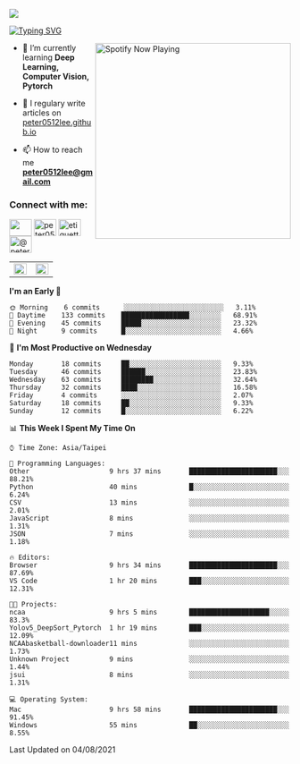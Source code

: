 ![](https://komarev.com/ghpvc/?username=peter0512lee&color=ff69b4)

[![Typing SVG](https://readme-typing-svg.herokuapp.com?color=F742BA&size=22&lines=Hi!+I'm+JYL)](https://git.io/typing-svg)

[<img src="https://spotify-now-playing.peter0512lee.vercel.app/api/spotify-playing" alt="Spotify Now Playing" width="350" align="right" />](https://open.spotify.com/user/21iyoswqgnkoe7peuesmqnhgy)

- 🌱 I’m currently learning **Deep Learning, Computer Vision, Pytorch**

- 📝 I regulary write articles on [peter0512lee.github.io](https://peter0512lee.github.io/)

- 📫 How to reach me **peter0512lee@gmail.com**

<h3 align="left">Connect with me:</h3>
<p align="left">
<a href="https://linkedin.com/in/jie-ying-li-b43a1416b" target="blank"><img align="center" src="https://raw.githubusercontent.com/rahuldkjain/github-profile-readme-generator/master/src/images/icons/Social/linked-in-alt.svg" height="30" width="40" /></a>
<a href="https://fb.com/peter0512lee" target="blank"><img align="center" src="https://raw.githubusercontent.com/rahuldkjain/github-profile-readme-generator/master/src/images/icons/Social/facebook.svg" alt="peter0512lee" height="30" width="40" /></a>
<a href="https://instagram.com/etiquette_ying" target="blank"><img align="center" src="https://raw.githubusercontent.com/rahuldkjain/github-profile-readme-generator/master/src/images/icons/Social/instagram.svg" alt="etiquette_ying" height="30" width="40" /></a>
<a href="https://medium.com/@peter0512lee" target="blank"><img align="center" src="https://raw.githubusercontent.com/rahuldkjain/github-profile-readme-generator/master/src/images/icons/Social/medium.svg" alt="@peter0512lee" height="30" width="40" /></a>
</p>

<table><tr><td valign="top" width="50%">

<img src="https://github-readme-stats.vercel.app/api?username=peter0512lee&hide_border=true&show_icons=true&locale=en" align="left" style="width: 100%" />

</td><td valign="top" width="50%">

<img src="https://github-readme-stats.vercel.app/api/top-langs?username=peter0512lee&hide_border=true&show_icons=true&locale=en&layout=compact" align="left" style="width: 100%" />

</td></tr></table>  

<!--START_SECTION:waka-->
**I'm an Early 🐤** 

```text
🌞 Morning    6 commits      ░░░░░░░░░░░░░░░░░░░░░░░░░   3.11% 
🌆 Daytime    133 commits    █████████████████░░░░░░░░   68.91% 
🌃 Evening    45 commits     █████░░░░░░░░░░░░░░░░░░░░   23.32% 
🌙 Night      9 commits      █░░░░░░░░░░░░░░░░░░░░░░░░   4.66%

```
📅 **I'm Most Productive on Wednesday** 

```text
Monday       18 commits     ██░░░░░░░░░░░░░░░░░░░░░░░   9.33% 
Tuesday      46 commits     ██████░░░░░░░░░░░░░░░░░░░   23.83% 
Wednesday    63 commits     ████████░░░░░░░░░░░░░░░░░   32.64% 
Thursday     32 commits     ████░░░░░░░░░░░░░░░░░░░░░   16.58% 
Friday       4 commits      ░░░░░░░░░░░░░░░░░░░░░░░░░   2.07% 
Saturday     18 commits     ██░░░░░░░░░░░░░░░░░░░░░░░   9.33% 
Sunday       12 commits     █░░░░░░░░░░░░░░░░░░░░░░░░   6.22%

```


📊 **This Week I Spent My Time On** 

```text
⌚︎ Time Zone: Asia/Taipei

💬 Programming Languages: 
Other                    9 hrs 37 mins       ██████████████████████░░░   88.21% 
Python                   40 mins             █░░░░░░░░░░░░░░░░░░░░░░░░   6.24% 
CSV                      13 mins             ░░░░░░░░░░░░░░░░░░░░░░░░░   2.01% 
JavaScript               8 mins              ░░░░░░░░░░░░░░░░░░░░░░░░░   1.31% 
JSON                     7 mins              ░░░░░░░░░░░░░░░░░░░░░░░░░   1.18%

🔥 Editors: 
Browser                  9 hrs 34 mins       ██████████████████████░░░   87.69% 
VS Code                  1 hr 20 mins        ███░░░░░░░░░░░░░░░░░░░░░░   12.31%

🐱‍💻 Projects: 
ncaa                     9 hrs 5 mins        ████████████████████░░░░░   83.3% 
Yolov5_DeepSort_Pytorch  1 hr 19 mins        ███░░░░░░░░░░░░░░░░░░░░░░   12.09% 
NCAAbasketball-downloader11 mins             ░░░░░░░░░░░░░░░░░░░░░░░░░   1.73% 
Unknown Project          9 mins              ░░░░░░░░░░░░░░░░░░░░░░░░░   1.44% 
jsui                     8 mins              ░░░░░░░░░░░░░░░░░░░░░░░░░   1.31%

💻 Operating System: 
Mac                      9 hrs 58 mins       ██████████████████████░░░   91.45% 
Windows                  55 mins             ██░░░░░░░░░░░░░░░░░░░░░░░   8.55%

```


 Last Updated on 04/08/2021
<!--END_SECTION:waka-->


<!--
**peter0512lee/peter0512lee** is a ✨ _special_ ✨ repository because its `README.md` (this file) appears on your GitHub profile.

